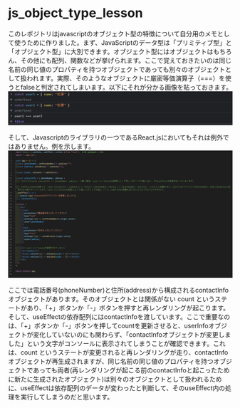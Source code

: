 # js_object_type_lesson

このレポジトリはjavascriptのオブジェクト型の特徴について自分用のメモとして使うために作りました。まず、JavaScriptのデータ型は「プリミティブ型」と「オブジェクト型」に大別できます。オブジェクト型にはオブジェクトはもちろん、その他にも配列、関数などが挙げられます。ここで覚えておきたいのは同じ名前の同じ値のプロパティを持つオブジェクトであっても別々のオブジェクトとして扱われます。実際、そのようなオブジェクトに厳密等価演算子（===）を使うとfalseと判定されてしまいます。以下にそれが分かる画像を貼っておきます。![](/public/demo1.png)

そして、Javascriptのライブラリの一つであるReact.jsにおいてもそれは例外ではありません。例を示します。
![](/public/demo2.png)

ここでは電話番号(phoneNumber)と住所(address)から構成されるcontactInfoオブジェクトがあります。そのオブジェクトとは関係がない count というステートがあり、「+」ボタンか「-」ボタンを押すと再レンダリングが起こります。そして、useEffectの依存配列にはcontactInfoを渡しています。ここで重要なのは、「+」ボタンか「-」ボタンを押してcountを更新させると、userInfoオブジェクトが変化していないのにも関わらず、「contactInfoオブジェクトが変更しました」という文字がコンソールに表示されてしまうことが確認できます。これは、count というステートが変更されると再レンダリングが走り、contactInfoオブジェクトが再生成されますが、同じ名前の同じ値のプロパティを持つオブジェクトであっても両者(再レンダリングが起こる前のcontactInfoと起こったために新たに生成されたオブジェクト)は別々のオブジェクトとして扱われるために、useEffectは依存配列のデータが変わったと判断して、そのuseEffect内の処理を実行してしまうのだと思います。